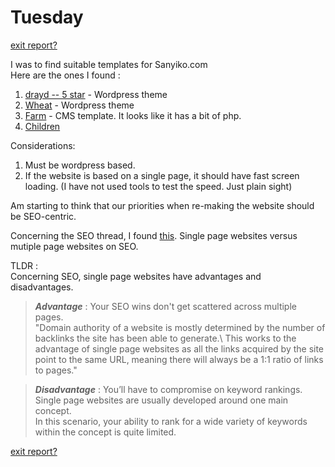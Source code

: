 # Tuesday

[exit report?](week_2_tuesday.md)

I was to find suitable templates for Sanyiko.com\
Here are the ones I found :
1. [drayd -- 5 star](https://monsterone.com/wordpress-themes/dryad-gardening-company-wordpress-theme-o195604/) - Wordpress theme
2. [Wheat](https://monsterone.com/wordpress-themes/wheattico-crop-farm-responsive-wordpress-theme-o7489/) - Wordpress theme
3. [Farm](https://monsterone.com/wordpress-themes/seodo-agriculture-farming-foundation-wordpress-theme-o225877/) - CMS template. It looks like it has a bit of php.
4. [Children](https://monsterone.com/wordpress-themes/enora-charity-and-nonprofit-wordpress-theme-o212379/)

Considerations:
1. Must be wordpress based.
2. If the website is based on a single page, it should have fast screen loading. (I have not used tools to test the speed. Just plain sight)

Am starting to think that our priorities when re-making the website should be SEO-centric.

Concerning the SEO thread, I found [this](https://www.99signals.com/single-page-websites-seo/#:~:text=Single%20page%20websites%20are%20not,for%20a%20single%20page%20website.). Single page websites versus mutiple page websites on SEO.

TLDR :\
Concerning SEO, single page websites have advantages and disadvantages.
>***Advantage*** : Your SEO wins don't get scattered across multiple pages.\
>"Domain authority of a website is mostly determined by the number of backlinks the site has been able to generate.\ This works to the advantage of single page websites as all the links acquired by the site point to the same URL, meaning there will always be a 1:1 ratio of links to pages." 

>***Disadvantage*** : You’ll have to compromise on keyword rankings.\
>Single page websites are usually developed around one main concept.\
>In this scenario, your ability to rank for a wide variety of keywords within the concept is quite limited.


[exit report?](week_2_tuesday.md)
